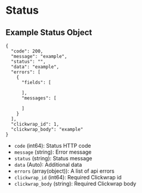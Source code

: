 # Status

## Example Status Object

```
{
  "code": 200,
  "message": "example",
  "status": "",
  "data": "example",
  "errors": [
    {
      "fields": [

      ],
      "messages": [

      ]
    }
  ],
  "clickwrap_id": 1,
  "clickwrap_body": "example"
}
```

* `code` (int64): Status HTTP code
* `message` (string): Error message
* `status` (string): Status message
* `data` (Auto): Additional data
* `errors` (array(object)): A list of api errors
* `clickwrap_id` (int64): Required Clickwrap id
* `clickwrap_body` (string): Required Clickwrap body
